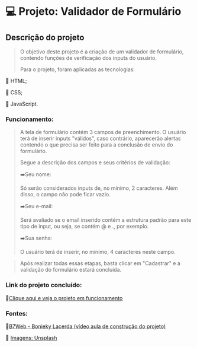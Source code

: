 # :computer: Projeto: Validador de Formulário

## Descrição do projeto

> O objetivo deste projeto é a criação de um validador de formulário, contendo funções de verificação dos inputs do usuário.
>
> Para o projeto, foram aplicadas as tecnologias:

:dart: HTML;

:dart: CSS;

:dart: JavaScript.

### Funcionamento:

> A tela de formulário contém 3 campos de preenchimento. O usuário terá de inserir inputs "válidos", caso contrário, aparecerão alertas contendo o que precisa ser feito para a conclusão de envio do formulário.
>
> Segue a descrição dos campos e seus critérios de validação:
>
> :arrow_right:Seu nome:
>
> Só serão considerados inputs de, no mínimo, 2 caracteres. Além disso, o campo não pode ficar vazio.
>
> :arrow_right:Seu e-mail:
>
> Será avaliado se o email inserido contém a estrutura padrão para este tipo de input, ou seja, se contém @ e ., por exemplo.
>
> :arrow_right:Sua senha:
>
> O usuário terá de inserir, no mínimo, 4 caracteres neste campo. 

> Após realizar todas essas etapas, basta clicar em "Cadastrar" e a validação do formulário estará concluída. 

### Link do projeto concluído:

:link:[Clique aqui e veja o projeto em funcionamento](https://isaias30silva.github.io/Projeto_Urna-Eletronica/ "Projeto Urna Eletrônica")

### Fontes:

:link:[B7Web - Bonieky Lacerda (vídeo aula de construção do projeto)](https://www.youtube.com/watch?v=hF_VMWnsY00&t=7077s)

:link: [Imagens: Unsplash](https://unsplash.com/)





